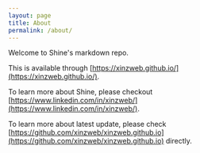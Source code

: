 ```yaml
---
layout: page
title: About
permalink: /about/
---
```


Welcome to Shine's markdown repo.

This is available through [https://xinzweb.github.io/](https://xinzweb.github.io/).

To learn more about Shine, please checkout [https://www.linkedin.com/in/xinzweb/](https://www.linkedin.com/in/xinzweb/).

To learn more about latest update, please check [https://github.com/xinzweb/xinzweb.github.io](https://github.com/xinzweb/xinzweb.github.io) directly.
